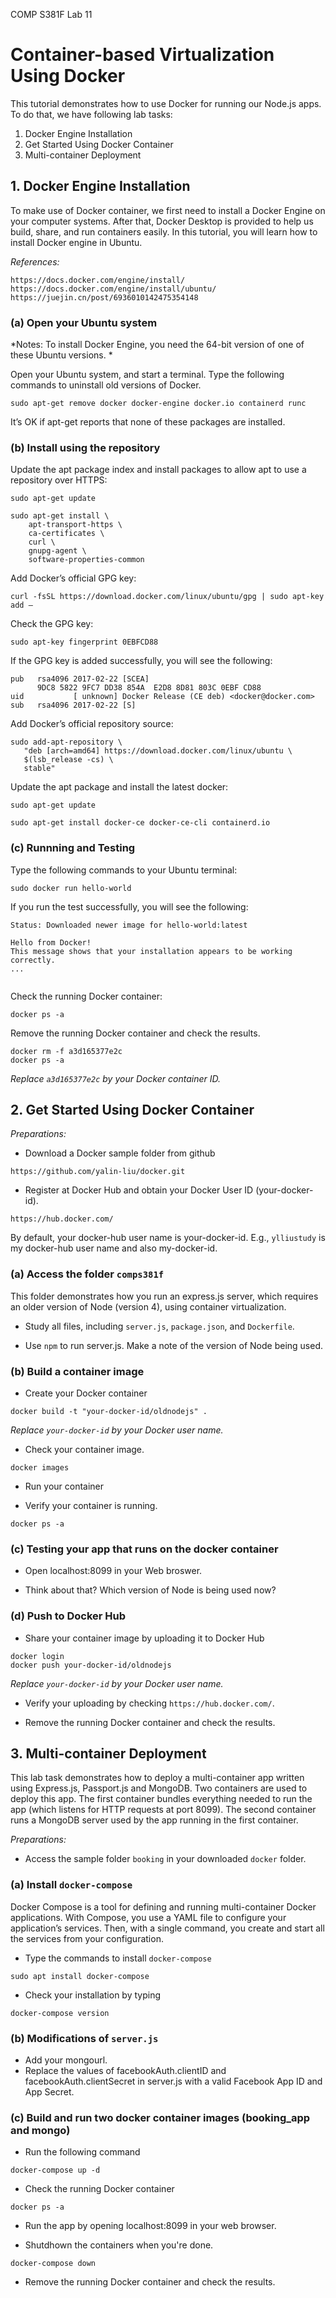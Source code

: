 COMP S381F Lab 11 

# Container-based Virtualization Using Docker

This tutorial demonstrates how to use Docker for running our Node.js apps. To do that, we have following lab tasks:

1. Docker Engine Installation
2. Get Started Using Docker Container
3. Multi-container Deployment


## 1. Docker Engine Installation

To make use of Docker container, we first need to install a Docker Engine on your computer systems. After that, Docker Desktop is provided to help us build, share, and run containers easily. In this tutorial, you will learn how to install Docker engine in Ubuntu.

*References:*
```
https://docs.docker.com/engine/install/
https://docs.docker.com/engine/install/ubuntu/
https://juejin.cn/post/6936010142475354148
```

### (a) Open your Ubuntu system

*Notes: To install Docker Engine, you need the 64-bit version of one of these Ubuntu versions. *

Open your Ubuntu system, and start a terminal. Type the following commands to uninstall old versions of Docker.

```
sudo apt-get remove docker docker-engine docker.io containerd runc
```

It’s OK if apt-get reports that none of these packages are installed.

### (b) Install using the repository

Update the apt package index and install packages to allow apt to use a repository over HTTPS:
```
sudo apt-get update

sudo apt-get install \
    apt-transport-https \
    ca-certificates \
    curl \
    gnupg-agent \
    software-properties-common
```
Add Docker’s official GPG key:

```
curl -fsSL https://download.docker.com/linux/ubuntu/gpg | sudo apt-key add –
```
Check the GPG key:
```
sudo apt-key fingerprint 0EBFCD88
```
If the GPG key is added successfully, you will see the following:
```
pub   rsa4096 2017-02-22 [SCEA]
      9DC8 5822 9FC7 DD38 854A  E2D8 8D81 803C 0EBF CD88
uid           [ unknown] Docker Release (CE deb) <docker@docker.com>
sub   rsa4096 2017-02-22 [S]
```
Add Docker’s official repository source:
```
sudo add-apt-repository \
   "deb [arch=amd64] https://download.docker.com/linux/ubuntu \
   $(lsb_release -cs) \
   stable"
```
Update the apt package and install the latest docker:

```
sudo apt-get update

sudo apt-get install docker-ce docker-ce-cli containerd.io
```

### (c) Runnning and Testing

Type the following commands to your Ubuntu terminal:
```
sudo docker run hello-world
```
If you run the test successfully, you will see the following:
```
Status: Downloaded newer image for hello-world:latest

Hello from Docker!
This message shows that your installation appears to be working correctly.
...


```

Check the running Docker container:
```
docker ps -a
```

Remove the running Docker container and check the results.
```
docker rm -f a3d165377e2c
docker ps -a
```
*Replace `a3d165377e2c` by your Docker container ID.*

## 2. Get Started Using Docker Container

*Preparations:* 

- Download a Docker sample folder from github 

```
https://github.com/yalin-liu/docker.git
```
- Register at Docker Hub and obtain your Docker User ID (your-docker-id).

```
https://hub.docker.com/
```
By default, your docker-hub user name is your-docker-id. E.g., `ylliustudy` is my docker-hub user name and also my-docker-id.

### (a) Access the folder `comps381f`

This folder demonstrates how you run an express.js server, which requires an older version of Node (version 4), using container virtualization.

- Study all files, including `server.js`, `package.json`, and `Dockerfile`.

- Use `npm` to run server.js. Make a note of the version of Node being used.

### (b) Build a container image

- Create your Docker container
```
docker build -t "your-docker-id/oldnodejs" .
```
*Replace `your-docker-id` by your Docker user name.*

- Check your container image.
```
docker images
```

- Run your container

- Verify your container is running.
```
docker ps -a
```
### (c) Testing your app that runs on the docker container

- Open localhost:8099 in your Web broswer.

- Think about that? Which version of Node is being used now?

### (d) Push to Docker Hub

- Share your container image by uploading it to Docker Hub

```
docker login
docker push your-docker-id/oldnodejs
```
*Replace `your-docker-id` by your Docker user name.*

- Verify your uploading by checking `https://hub.docker.com/`.

- Remove the running Docker container and check the results. 


## 3. Multi-container Deployment

This lab task demonstrates how to deploy a multi-container app written using Express.js, Passport.js and MongoDB. Two containers are used to deploy this app. The first container bundles everything needed to run the app (which listens for HTTP requests at port 8099). The second container runs a MongoDB server used by the app running in the first container.

*Preparations:* 

- Access the sample folder `booking` in your downloaded `docker` folder.

### (a) Install `docker-compose`

Docker Compose is a tool for defining and running multi-container Docker applications. With Compose, you use a YAML file to configure your application’s services. Then, with a single command, you create and start all the services from your configuration.

- Type the commands to install `docker-compose`
```
sudo apt install docker-compose
```
- Check your installation by typing 
```
docker-compose version
```

### (b) Modifications of `server.js`

- Add your mongourl.
- Replace the values of facebookAuth.clientID and facebookAuth.clientSecret in server.js with a valid Facebook App ID and App Secret.

### (c) Build and run two docker container images (booking_app and mongo)

- Run the following command
```
docker-compose up -d
```
- Check the running Docker container
```
docker ps -a
```
- Run the app by opening localhost:8099 in your web browser.

- Shutdhown the containers when you're done.
```
docker-compose down
```
- Remove the running Docker container and check the results. 
